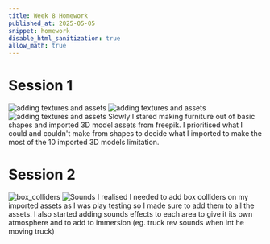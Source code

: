 ```yaml
---
title: Week 8 Homework
published_at: 2025-05-05
snippet: homework
disable_html_sanitization: true
allow_math: true
---
```


# Session 1
![adding textures and assets](Adding_Assets.png)
![adding textures and assets](Adding_Assets_2.png)
![adding textures and assets](Adding_Assets_3.png)
Slowly I stared making furniture out of basic shapes and imported 3D model assets from freepik. I prioritised what I could and couldn't make from shapes to decide what I imported to make the most of the 10 imported 3D models limitation.

# Session 2
![box_colliders](box_colliders.png)
![Sounds](Sounds_1.png)
I realised I needed to add box colliders on my imported assets as I was play testing so I made sure to add them to all the assets. I also started adding sounds effects to each area to give it its own atmosphere and to add to immersion (eg. truck rev sounds when int he moving truck)
